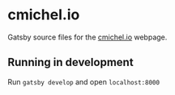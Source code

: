 # cmichel.io
Gatsby source files for the [cmichel.io](http://cmichel.io) webpage.

## Running in development
Run `gatsby develop` and open `localhost:8000`
